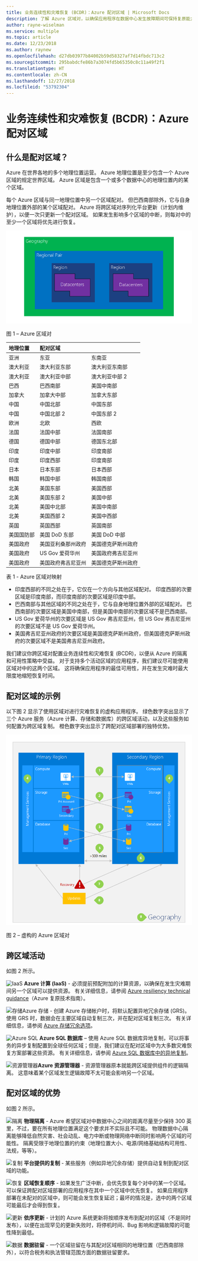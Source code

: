 ```yaml
---
title: 业务连续性和灾难恢复 (BCDR)：Azure 配对区域 | Microsoft Docs
description: 了解 Azure 区域对，以确保应用程序在数据中心发生故障期间可保持复原能力。
author: rayne-wiselman
ms.service: multiple
ms.topic: article
ms.date: 12/23/2018
ms.author: raynew
ms.openlocfilehash: d27db03977b84002b59d58327af7d14fbdc713c2
ms.sourcegitcommit: 295babdcfe86b7a3074fd5b65350c8c11a49f2f1
ms.translationtype: HT
ms.contentlocale: zh-CN
ms.lasthandoff: 12/27/2018
ms.locfileid: "53792304"
---
```

# <a name="business-continuity-and-disaster-recovery-bcdr-azure-paired-regions"></a>业务连续性和灾难恢复 (BCDR)：Azure 配对区域

## <a name="what-are-paired-regions"></a>什么是配对区域？

Azure 在世界各地的多个地理位置运营。 Azure 地理位置是至少包含一个 Azure 区域的规定世界区域。 Azure 区域是包含一个或多个数据中心的地理位置内的某个区域。

每个 Azure 区域与同一地理位置中另一个区域配对。 但巴西南部除外，它与自身地理位置外部的某个区域配对。 Azure 将跨区域对序列化平台更新（计划内维护），以便一次只更新一个配对区域。 如果发生影响多个区域的中断，则每对中的至少一个区域将优先进行恢复。

![AzureGeography](./media/best-practices-availability-paired-regions/GeoRegionDataCenter.png)

图 1 – Azure 区域对

| 地理位置 | 配对区域 |  |
|:--- |:--- |:--- |
| 亚洲 |东亚 |东南亚 |
| 澳大利亚 |澳大利亚东部 |澳大利亚东南部 |
| 澳大利亚 |澳大利亚中部 |澳大利亚中部 2 |
| 巴西 |巴西南部 |美国中南部 |
| 加拿大 |加拿大中部 |加拿大东部 |
| 中国 |中国北部 |中国东部|
| 中国 |中国北部 2 |中国东部 2|
| 欧洲 |北欧 |西欧 |
| 法国 |法国中部|法国南部|
| 德国 |德国中部 |德国东北部 |
| 印度 |印度中部 |印度南部 |
| 印度 |印度西部 |印度南部 |
| 日本 |日本东部 |日本西部 |
| 韩国 |韩国中部 |韩国南部 |
| 北美 |美国东部 |美国西部 |
| 北美 |美国东部 2 |美国中部 |
| 北美 |美国中北部 |美国中南部 |
| 北美 |美国西部 2 |美国中西部 
| 英国 |英国西部 |英国南部 |
| 美国国防部 |美国 DoD 东部 |美国 DoD 中部 |
| 美国政府 |美国亚利桑那州政府 |美国德克萨斯州政府 |
| 美国政府 |US Gov 爱荷华州 |美国政府弗吉尼亚州 |
| 美国政府 |美国政府弗吉尼亚州 |美国德克萨斯州政府 |

表 1 - Azure 区域对映射

- 印度西部的不同之处在于，它仅在一个方向与其他区域配对。 印度西部的次要区域是印度南部，而印度南部的次要区域是印度中部。
- 巴西南部与其他区域的不同之处在于，它与自身地理位置外部的区域配对。 巴西南部的次要区域是美国中南部，但是美国中南部的次要区域不是巴西南部。
- US Gov 爱荷华州的次要区域是 US Gov 弗吉尼亚州，但 US Gov 弗吉尼亚州的次要区域不是 US Gov 爱荷华州。
- 美国弗吉尼亚州政府的次要区域是美国德克萨斯州政府，但美国德克萨斯州政府的次要区域不是美国弗吉尼亚州政府。


我们建议你跨区域对配置业务连续性和灾难恢复 (BCDR)，以便从 Azure 的隔离和可用性策略中受益。 对于支持多个活动区域的应用程序，我们建议尽可能使用区域对中的这两个区域。 这将确保应用程序的最佳可用性，并在发生灾难时最大限度地缩短恢复时间。 

## <a name="an-example-of-paired-regions"></a>配对区域的示例
以下图 2 显示了使用区域对进行灾难恢复的虚构应用程序。 绿色数字突出显示了三个 Azure 服务（Azure 计算、存储和数据库）的跨区域活动，以及这些服务如何配置为跨区域复制。 橙色数字突出显示了跨配对区域部署的独特优势。

![配对区域的优势概览](./media/best-practices-availability-paired-regions/PairedRegionsOverview2.png)

图 2 – 虚构的 Azure 区域对

## <a name="cross-region-activities"></a>跨区域活动
如图 2 所示。

![IaaS](./media/best-practices-availability-paired-regions/1Green.png) **Azure 计算 (IaaS)** - 必须提前预配附加的计算资源，以确保在发生灾难期间另一个区域可以提供资源。 有关详细信息，请参阅 [Azure resiliency technical guidance](resiliency/resiliency-technical-guidance.md)（Azure 复原技术指南）。

![存储](./media/best-practices-availability-paired-regions/2Green.png)Azure 存储 - 创建 Azure 存储帐户时，将默认配置异地冗余存储 (GRS)。 使用 GRS 时，数据会在主要区域自动复制三次，并在配对区域复制三次。 有关详细信息，请参阅 [Azure 存储冗余选项](storage/common/storage-redundancy.md)。

![Azure SQL](./media/best-practices-availability-paired-regions/3Green.png) **Azure SQL 数据库** – 使用 Azure SQL 数据库异地复制，可以将事务的异步复制配置到全球任何区域；但是，我们建议在配对区域中为大多数灾难恢复方案部署这些资源。 有关详细信息，请参阅 [Azure SQL 数据库中的异地复制](sql-database/sql-database-geo-replication-overview.md)。

![资源管理器](./media/best-practices-availability-paired-regions/4Green.png)**Azure 资源管理器** - 资源管理器原本就能跨区域提供组件的逻辑隔离。 这意味着某个区域发生逻辑故障不太可能会影响另一个区域。

## <a name="benefits-of-paired-regions"></a>配对区域的优势
如图 2 所示。  

![隔离](./media/best-practices-availability-paired-regions/5Orange.png)
**物理隔离** - Azure 希望区域对中数据中心之间的距离尽量至少保持 300 英里，不过，要在所有地理位置满足这个要求并不实际且不可能。 物理数据中心隔离能够降低自然灾害、社会动乱、电力中断或物理网络中断同时影响两个区域的可能性。 隔离受限于地理位置的约束（地理位置大小、电源/网络基础结构可用性、法规，等等）。  

![复制](./media/best-practices-availability-paired-regions/6Orange.png)
**平台提供的复制** - 某些服务（例如异地冗余存储）提供自动复制到配对区域的功能。

![恢复](./media/best-practices-availability-paired-regions/7Orange.png)
**区域恢复顺序** - 如果发生广泛中断，会优先恢复每个对中的某一个区域。 可以保证跨配对区域部署的应用程序在其中一个区域中优先恢复。 如果应用程序部署在未配对的区域中，则可能会发生恢复延迟；最坏的情况是，选中的两个区域可能最后才会得到恢复。

![更新](./media/best-practices-availability-paired-regions/8Orange.png)
**依序更新** - 计划的 Azure 系统更新将按顺序发布到配对的区域（不是同时发布），以便在出现罕见的更新失败时，将停机时间、Bug 影响和逻辑故障的可能性降到最低。

![数据](./media/best-practices-availability-paired-regions/9Orange.png)
**数据驻留** - 一个区域驻留在与其配对区域相同的地理位置（巴西南部除外），以符合税务和执法管辖范围方面的数据驻留要求。

